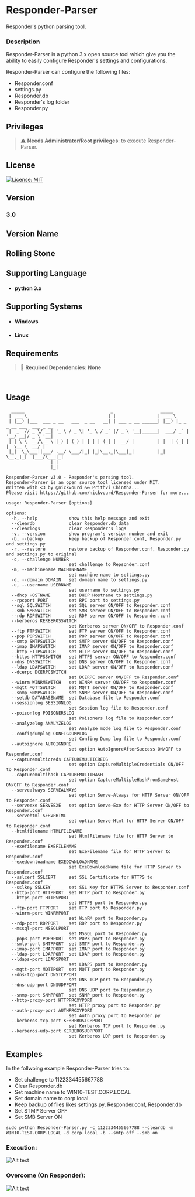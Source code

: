 # Responder-Parser
Responder's python parsing tool.

### Description
 Responder-Parser is a python 3.x open source tool which give you the ability to easily configure Responder's settings and configurations. 
 
 Responder-Parser can configure the following files:
 
 - Responder.conf
 - settings.py
 - Responder.db
 - Responder's log folder
 - Responder.py

## Privileges

> :warning: **Needs Administrator/Root privileges**: to execute Responder-Parser.

## License
[![License: MIT](https://img.shields.io/badge/License-MIT-yellow.svg)](LICENSE)

## Version
### 3.0

## Version Name
## Rolling Stone

## Supporting Language

- #### python 3.x

## Supporting Systems

- #### Windows
- #### Linux

## Requirements

> :information_desk_person: **Required Dependencies: None**
<br />

## Usage

```
  _____                                 _                  _____
 |  __ \                               | |                |  __ \
 | |__) |___  ___ _ __   ___  _ __   __| | ___ _ __ ______| |__) |_ _ _ __ ___  ___ _ __
 |  _  // _ \/ __| '_ \ / _ \| '_ \ / _` |/ _ \ '__|______|  ___/ _` | '__/ __|/ _ \ '__|
 | | \ \  __/\__ \ |_) | (_) | | | | (_| |  __/ |         | |  | (_| | |  \__ \  __/ |
 |_|  \_\___||___/ .__/ \___/|_| |_|\__,_|\___|_|         |_|   \__,_|_|  |___/\___|_|
                 | |
                 |_|

Responder-Parser v3.0 - Responder's parsing tool.
Responder-Parser is an open source tool licensed under MIT.
Written with <3 by @nickvourd && Prithvi Chintha...
Please visit https://github.com/nickvourd/Responder-Parser for more...

usage: Responder-Parser [options]

options:
  -h, --help            show this help message and exit
  --cleardb             clear Responder.db data
  --clearlogs           clear Responder's logs
  -v, --version         show program's version number and exit
  -b, --backup          keep backup of Responder.conf, Responder.py and settings.py
  -r, --restore         restore backup of Responder.conf, Responder.py and settings.py to original
  -c, --challenge NUMBER
                        set challenge to Repsonder.conf
  -m, --machinename MACHINENAME
                        set machine name to settings.py
  -d, --domain DOMAIN   set domain name to settings.py
  -u, --username USERNAME
                        set username to settings.py
  --dhcp HOSTNAME       set DHCP Hostname to settings.py
  --rpcport PORT        set RPC port to settings.py
  --sql SQLSWITCH       set SQL server ON/OFF to Responder.conf
  --smb SMBSWITCH       set SMB server ON/OFF to Responder.conf
  --rdp RDPSWITCH       set RDP server ON/OFF to Responder.conf
  --kerberos KERBEROSSWITCH
                        set Kerberos server ON/OFF to Responder.conf
  --ftp FTPSWITCH       set FTP server ON/OFF to Responder.conf
  --pop POPSWITCH       set POP server ON/OFF to Responder.conf
  --smtp SMTPSWITCH     set SMTP server ON/OFF to Responder.conf
  --imap IMAPSWITCH     set IMAP server ON/OFF to Responder.conf
  --http HTTPSWITCH     set HTTP server ON/OFF to Responder.conf
  --https HTTPSSWITCH   set HTTPS server ON/OFF to Responder.conf
  --dns DNSSWITCH       set DNS server ON/OFF to Responder.conf
  --ldap LDAPSWITCH     set LDAP server ON/OFF to Responder.conf
  --dcerpc DCERPCSWITCH
                        set DCERPC server ON/OFF to Responder.conf
  --winrm WINRMSWITCH   set WINRM server ON/OFF to Responder.conf
  --mqtt MQTTSWITCH     set MQTT server ON/OFF to Responder.conf
  --snmp SNMPSWITCH     set SNMP server ON/OFF to Responder.conf
  --setdb DATABASENAME  set Database file to Responder.conf
  --sessionlog SESSIONLOG
                        set Session log file to Responder.conf
  --poisonlog POISONERSLOG
                        set Poisoners log file to Responder.conf
  --analyzelog ANALYZELOG
                        set Analyze mode log file to Responder.conf
  --configdumplog CONFIGDUMPLOG
                        set Confing Dump log file to Responder.conf
  --autoignore AUTOIGNORE
                        set option AutoIgnoreAfterSuccess ON/OFF to Responder.conf
  --capturemulticreds CAPTUREMULTICREDS
                        set option CaptureMultipleCredentials ON/OFF to Responder.conf
  --capturemultihash CAPTUREMULTIHASH
                        set option CaptureMultipleHashFromSameHost ON/OFF to Responder.conf
  --servealways SERVEALWAYS
                        set option Serve-Always for HTTP Server ON/OFF to Responder.conf
  --serveexe SERVEEXE   set option Serve-Exe for HTTP Server ON/OFF to Responder.conf
  --servehtml SERVEHTML
                        set option Serve-Html for HTTP Server ON/OFF to Responder.conf
  --htmlfilename HTMLFILENAME
                        set HtmlFilename file for HTTP Server to Responder.conf
  --exefilename EXEFILENAME
                        set ExeFilename file for HTTP Server to Responder.conf
  --exedownloadname EXEDOWNLOADNAME
                        set ExeDownloadName file for HTTP Server to Responder.conf
  --sslcert SSLCERT     set SSL Certificate for HTTPS to Responder.conf
  --sslkey SSLKEY       set SSL Key for HTTPS Server to Responder.conf
  --http-port HTTPPORT  set HTTP port to Responder.py
  --https-port HTTPSPORT
                        set HTTPS port to Responder.py
  --ftp-port FTPPORT    set FTP port to Responder.py
  --winrm-port WINRMPORT
                        set WinRM port to Responder.py
  --rdp-port RDPPORT    set RDP port to Responder.py
  --mssql-port MSSQLPORT
                        set MSSQL port to Responder.py
  --pop3-port POP3PORT  set POP3 port to Responder.py
  --smtp-port SMTPPORT  set SMTP port to Responder.py
  --imap-port IMAPPORT  set IMAP port to Responder.py
  --ldap-port LDAPPORT  set LDAP port to Responder.py
  --ldaps-port LDAPSPORT
                        set LDAPS port to Responder.py
  --mqtt-port MQTTPORT  set MQTT port to Responder.py
  --dns-tcp-port DNSTCPPORT
                        set DNS TCP port to Responder.py
  --dns-udp-port DNSUDPPORT
                        set DNS UDP port to Responder.py
  --snmp-port SNMPPORT  set SNMP port to Responder.py
  --http-proxy-port HTTPPROXYPORT
                        set HTTP proxy port to Responder.py
  --auth-proxy-port AUTHPROXYPORT
                        set Auth proxy port to Responder.py
  --kerberos-tcp-port KERBEROSTCPPORT
                        set Kerberos TCP port to Responder.py
  --kerberos-udp-port KERBEROSUDPPORT
                        set Kerberos UDP port to Responder.py
```
## Examples

In the follwoing example Responder-Parser tries to:

- Set challenge to 1122334455667788
- Clear Responder.db
- Set machine name to WIN10-TEST.CORP.LOCAL
- Set domain name to corp.local
- Keep backup of files likes settings.py, Responder.conf, Responder.db
- Set STMP Server OFF
- Set SMB Server ON

```
sudo python Responder-Parser.py -c 1122334455667788 --cleardb -m WIN10-TEST.CORP.LOCAL -d corp.local -b --smtp off --smb on
```
### Execution:

![Alt text](/Pictures/Responder-Parser-Example.png "Responder-Parser Example")

### Overcome (On Responder):

![Alt text](/Pictures/Responder-Parser-Example-Results.png "Responder-Parser Example Results")


